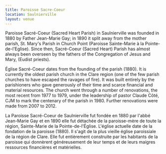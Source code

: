 ```yaml
---
title: Paroisse Sacre-Coeur
location: Saulnierville
layout: venue
---
```


Paroisse Sacré-Coeur (Sacred Heart Parish) in Saulnierville was founded in 1880 by Father Jean-Marie Gay; in 1890 it split away from the mother parish, St. Mary's Parish in Church Point (Paroisse Sainte-Marie à la Pointe-de-l'Eglise). Since then, Sacré-Coeur (Sacred Heart) Parish has almost always been overseen by the fathers of the Congregation of Jesus and Mary, (Eudist priests).

Église Sacré-Coeur dates from the founding of the parish (1880). It is currently the oldest parish church in the Clare region (one of the few parish churches to have escaped the ravages of fire). It was built entirely by the parishioners who gave generously of their time and scarce financial and material resources. The church went through a number of renovations, the most recent from 1977 to 1979, under the leadership of pastor Claude Côté, CJM to mark the centenary of the parish in 1980. Further renovations were made from 2007 to 2012. 

La Paroisse Sacré-Coeur de Saulnierville fut fondée en 1880 par l'abbé Jean-Marie Gay et en 1890 elle fut détachée de la paroisse-mère de toute la région, Sainte-Marie de la Pointe-de-l'Église. L'église actuelle date de la fondation de la paroisse (1880). Il s'agit de la plus vieille église paroissiale  de la région de Clare. Elle fut entièrement construite par les habitants de la paroisse qui donnèrent généreusement de leur temps et de leurs maigres ressources financières et matérielles.